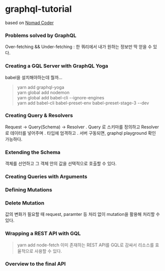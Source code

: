 # graphql-tutorial
based on [Nomad Coder](https://nomadcoders.co/graphql-for-beginners)

### Problems solved by GraphQL
Over-fetching && Under-fetching
: 한 쿼리에서 내가 원하는 정보만 딱 얻을 수 있다.

### Creating a GQL Server with GraphQL Yoga
babel을 설치해야하는데 뭘까...
> yarn add graphql-yoga  
> yarn global add nodemon  
> yarn global add babel-cli --ignore-engines  
> yarn add babel-cli babel-preset-env babel-preset-stage-3 --dev

### Creating Query & Resolvers
Request -> Query(Schema) -> Resolver
. Query 로 스키마를 정의하고 Resolver로 데이터를 넣어주며
. 타입에 엄격하고
. 서버 구동되면, graphql playground 확인 가능하다.

### Extending the Schema
객체를 선언하고 그 객체 안의 값을 선택적으로 호출할 수 있다.

### Creating Queries with Arguments

### Defining Mutations
### Delete Mutation
값의 변화가 필요할 때 request, paramter 등 처리 없이 mutation을 활용해 처리할 수 있다.

### Wrapping a REST API with GQL
> yarn add node-fetch
이미 존재하는 REST API를 GQL로 감싸서 리소스를 효율적으로 사용할 수 있다.

### Overview to the final API
